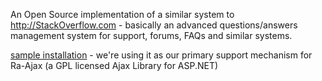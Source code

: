 An Open Source implementation of a similar system to http://StackOverflow.com - basically an advanced questions/answers management system for support, forums, FAQs and similar systems.

[sample installation](http://stacked.ra-ajax.org/) - we're using it as our primary support mechanism for Ra-Ajax (a GPL licensed Ajax Library for ASP.NET)
